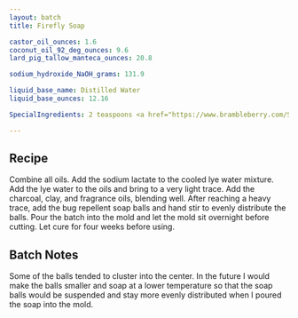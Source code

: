 ```yaml
---
layout: batch
title: Firefly Soap

castor_oil_ounces: 1.6
coconut_oil_92_deg_ounces: 9.6
lard_pig_tallow_manteca_ounces: 20.8

sodium_hydroxide_NaOH_grams: 131.9

liquid_base_name: Distilled Water
liquid_base_ounces: 12.16

SpecialIngredients: 2 teaspoons <a href="https://www.brambleberry.com/Sodium-Lactate-P5127.aspx">sodium lactate</a>, soap balls from <a href="/SoapLog/bug-repellent-soap/">bug repellent soap recipe</a>, 2 teaspoons <a href="http://amzn.to/1P0vDQ6">hardwood activated charcoal powder</a>, 4 teaspoons <a href="http://amzn.to/1mO8E4M">French green clay</a>, 1.6 oz. <a href="https://www.brambleberry.com/Pink-Grapefruit-Fragrance-Oil-P3913.aspx">pink grapefruit fragrance oil</a>.

---
```


## Recipe
Combine all oils. Add the sodium lactate to the cooled lye water mixture.  Add the lye water to the oils and bring to a very light trace. Add the charcoal, clay, and fragrance oils, blending well. After reaching a heavy trace, add the bug repellent soap balls and hand stir to evenly distribute the balls. Pour the batch into the mold and let the mold sit overnight before cutting. Let cure for four weeks before using.

## Batch Notes
Some of the balls tended to cluster into the center. In the future I would make the balls smaller and soap at a lower temperature so that the soap balls would be suspended and stay more evenly distributed when I poured the soap into the mold.